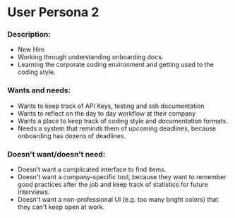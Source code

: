 # User Persona 2
### Description:
- New Hire
- Working through understanding onboarding docs.
- Learning the corporate coding environment and getting used to the coding style.

### Wants and needs:
- Wants to keep track of API Keys, testing and ssh documentation
- Wants to reflect on the day to day workflow at their company
- Wants a place to keep track of coding style and documentation formats. 
- Needs a system that reminds them of upcoming deadlines, because onboarding has dozens of deadlines.

### Doesn't want/doesn't need:
- Doesn’t want a complicated interface to find items. 
- Doesn't want a company-specific tool, because they want to remember good practices after the job and keep track of statistics for future interviews.
- Doesn't want a non-professional UI (e.g. too many bright colors) that they can't keep open at work.
